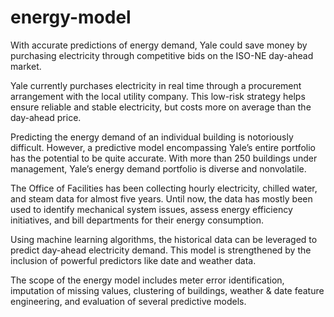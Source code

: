 # energy-model

With accurate predictions of energy demand, Yale could save money by purchasing electricity  through competitive bids on the ISO-NE day-ahead market.

Yale currently purchases electricity in real time through a procurement arrangement with the local utility company. This low-risk strategy helps ensure reliable and stable electricity, but costs more on average than the day-ahead price.

Predicting the energy demand of an individual building is notoriously difficult. However, a predictive model encompassing Yale’s entire portfolio has the potential to be quite accurate. With more than 250 buildings under management, Yale’s energy demand portfolio is diverse and nonvolatile.

The Office of Facilities has been collecting hourly electricity, chilled water, and steam data for almost five years. Until now, the data has mostly been used to identify mechanical system issues, assess energy efficiency initiatives, and bill departments for their energy consumption.

Using machine learning algorithms, the historical data can be leveraged to predict day-ahead electricity demand. This model is strengthened by the inclusion of powerful predictors like date and weather data.

The scope of the energy model includes meter error identification, imputation of missing values, clustering of buildings, weather & date feature engineering, and evaluation of several predictive models.

